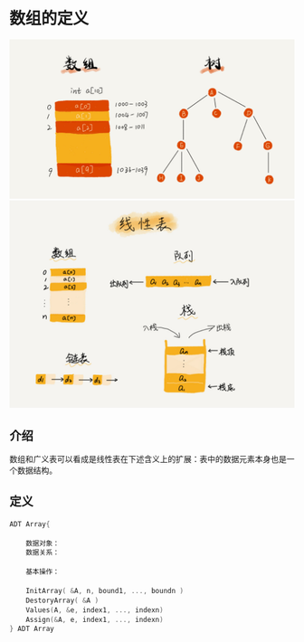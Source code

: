# 数组的定义

<img src="./images/1.jpg">
<img src="./images/2.jpg">

## 介绍

数组和广义表可以看成是线性表在下述含义上的扩展：表中的数据元素本身也是一个数据结构。

## 定义

```c
ADT Array{

    数据对象：
    数据关系：

    基本操作：

    InitArray( &A, n, bound1, ..., boundn )
    DestoryArray( &A )
    Values(A, &e, index1, ..., indexn)
    Assign(&A, e, index1, ..., indexn)
} ADT Array
```


